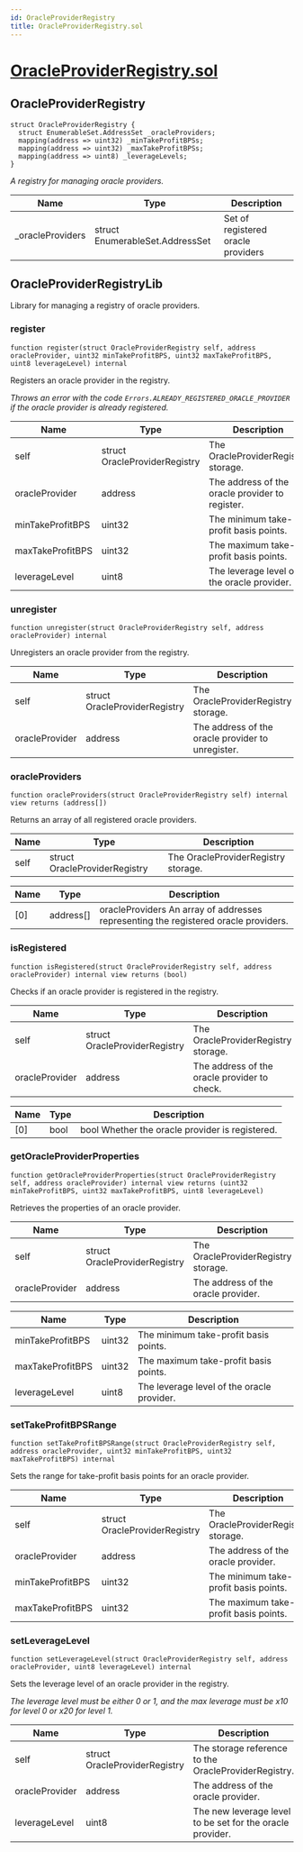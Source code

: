 ```yaml
---
id: OracleProviderRegistry
title: OracleProviderRegistry.sol
---
```

# [OracleProviderRegistry.sol](https://github.com/chromatic-protocol/contracts/tree/main/contracts/core/libraries/registry/OracleProviderRegistry.sol)

## OracleProviderRegistry

```solidity
struct OracleProviderRegistry {
  struct EnumerableSet.AddressSet _oracleProviders;
  mapping(address => uint32) _minTakeProfitBPSs;
  mapping(address => uint32) _maxTakeProfitBPSs;
  mapping(address => uint8) _leverageLevels;
}
```

_A registry for managing oracle providers._

| Name | Type | Description |
| ---- | ---- | ----------- |
| _oracleProviders | struct EnumerableSet.AddressSet | Set of registered oracle providers |

## OracleProviderRegistryLib

Library for managing a registry of oracle providers.

### register

```solidity
function register(struct OracleProviderRegistry self, address oracleProvider, uint32 minTakeProfitBPS, uint32 maxTakeProfitBPS, uint8 leverageLevel) internal
```

Registers an oracle provider in the registry.

_Throws an error with the code `Errors.ALREADY_REGISTERED_ORACLE_PROVIDER` if the oracle provider is already registered._

| Name | Type | Description |
| ---- | ---- | ----------- |
| self | struct OracleProviderRegistry | The OracleProviderRegistry storage. |
| oracleProvider | address | The address of the oracle provider to register. |
| minTakeProfitBPS | uint32 | The minimum take-profit basis points. |
| maxTakeProfitBPS | uint32 | The maximum take-profit basis points. |
| leverageLevel | uint8 | The leverage level of the oracle provider. |

### unregister

```solidity
function unregister(struct OracleProviderRegistry self, address oracleProvider) internal
```

Unregisters an oracle provider from the registry.

| Name | Type | Description |
| ---- | ---- | ----------- |
| self | struct OracleProviderRegistry | The OracleProviderRegistry storage. |
| oracleProvider | address | The address of the oracle provider to unregister. |

### oracleProviders

```solidity
function oracleProviders(struct OracleProviderRegistry self) internal view returns (address[])
```

Returns an array of all registered oracle providers.

| Name | Type | Description |
| ---- | ---- | ----------- |
| self | struct OracleProviderRegistry | The OracleProviderRegistry storage. |

| Name | Type | Description |
| ---- | ---- | ----------- |
| [0] | address[] | oracleProviders An array of addresses representing the registered oracle providers. |

### isRegistered

```solidity
function isRegistered(struct OracleProviderRegistry self, address oracleProvider) internal view returns (bool)
```

Checks if an oracle provider is registered in the registry.

| Name | Type | Description |
| ---- | ---- | ----------- |
| self | struct OracleProviderRegistry | The OracleProviderRegistry storage. |
| oracleProvider | address | The address of the oracle provider to check. |

| Name | Type | Description |
| ---- | ---- | ----------- |
| [0] | bool | bool Whether the oracle provider is registered. |

### getOracleProviderProperties

```solidity
function getOracleProviderProperties(struct OracleProviderRegistry self, address oracleProvider) internal view returns (uint32 minTakeProfitBPS, uint32 maxTakeProfitBPS, uint8 leverageLevel)
```

Retrieves the properties of an oracle provider.

| Name | Type | Description |
| ---- | ---- | ----------- |
| self | struct OracleProviderRegistry | The OracleProviderRegistry storage. |
| oracleProvider | address | The address of the oracle provider. |

| Name | Type | Description |
| ---- | ---- | ----------- |
| minTakeProfitBPS | uint32 | The minimum take-profit basis points. |
| maxTakeProfitBPS | uint32 | The maximum take-profit basis points. |
| leverageLevel | uint8 | The leverage level of the oracle provider. |

### setTakeProfitBPSRange

```solidity
function setTakeProfitBPSRange(struct OracleProviderRegistry self, address oracleProvider, uint32 minTakeProfitBPS, uint32 maxTakeProfitBPS) internal
```

Sets the range for take-profit basis points for an oracle provider.

| Name | Type | Description |
| ---- | ---- | ----------- |
| self | struct OracleProviderRegistry | The OracleProviderRegistry storage. |
| oracleProvider | address | The address of the oracle provider. |
| minTakeProfitBPS | uint32 | The minimum take-profit basis points. |
| maxTakeProfitBPS | uint32 | The maximum take-profit basis points. |

### setLeverageLevel

```solidity
function setLeverageLevel(struct OracleProviderRegistry self, address oracleProvider, uint8 leverageLevel) internal
```

Sets the leverage level of an oracle provider in the registry.

_The leverage level must be either 0 or 1, and the max leverage must be x10 for level 0 or x20 for level 1._

| Name | Type | Description |
| ---- | ---- | ----------- |
| self | struct OracleProviderRegistry | The storage reference to the OracleProviderRegistry. |
| oracleProvider | address | The address of the oracle provider. |
| leverageLevel | uint8 | The new leverage level to be set for the oracle provider. |

